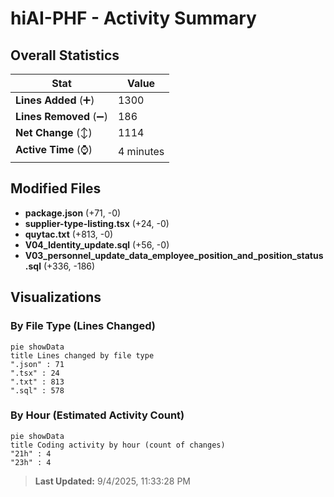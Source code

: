 # hiAI-PHF - Activity Summary 

## Overall Statistics

| Stat                   | Value                                                             |
| ---------------------- | ----------------------------------------------------------------- |
| **Lines Added** (➕)   | 1300                                          |
| **Lines Removed** (➖) | 186                                        |
| **Net Change** (↕)    | 1114                |
| **Active Time** (⌚)   | 4 minutes |


## Modified Files
- **package.json** (+71, -0)
- **supplier-type-listing.tsx** (+24, -0)
- **quytac.txt** (+813, -0)
- **V04_Identity_update.sql** (+56, -0)
- **V03_personnel_update_data_employee_position_and_position_status.sql** (+336, -186)

## Visualizations

### By File Type (Lines Changed)

```mermaid
pie showData
title Lines changed by file type
".json" : 71
".tsx" : 24
".txt" : 813
".sql" : 578
```

### By Hour (Estimated Activity Count)

```mermaid
pie showData
title Coding activity by hour (count of changes)
"21h" : 4
"23h" : 4
```


> **Last Updated:** 9/4/2025, 11:33:28 PM